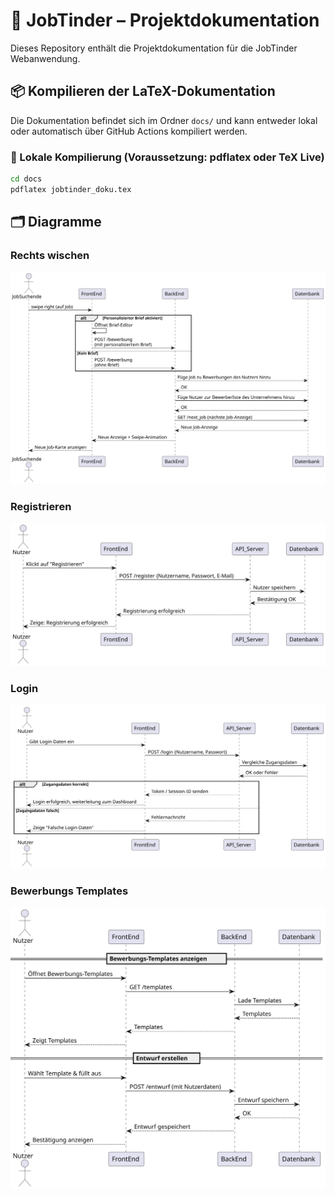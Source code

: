 # 📄 JobTinder – Projektdokumentation

Dieses Repository enthält die Projektdokumentation für die JobTinder Webanwendung.

## 📦 Kompilieren der LaTeX-Dokumentation

Die Dokumentation befindet sich im Ordner `docs/` und kann entweder lokal oder automatisch über GitHub Actions kompiliert werden.

### 🔧 Lokale Kompilierung (Voraussetzung: pdflatex oder TeX Live)

```bash
cd docs
pdflatex jobtinder_doku.tex
```

## 🗂️ Diagramme
### Rechts wischen
![Rechts wischen](diagrams/rendered/rechts_wischen.svg)

### Registrieren
![Registrieren](diagrams/rendered/registrieren.svg)

### Login
![Login](diagrams/rendered/login.svg)

### Bewerbungs Templates
![templates](diagrams/rendered/templates.svg)
